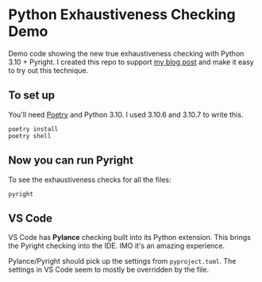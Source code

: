 # Python Exhaustiveness Checking Demo

Demo code showing the new true exhaustiveness checking with Python 3.10 + Pyright.
I created this repo to support [my blog post](https://dogweather.dev/2022/10/03/i-discovered-that-python-now-can-do-true-match-exhaustiveness-checking/)
and make it easy to try out
this technique.

## To set up

You'll need [Poetry](https://python-poetry.org) and Python 3.10. I used 3.10.6 and 3.10.7 to write this.

```
poetry install
poetry shell
```

## Now you can run Pyright

To see the exhaustiveness checks for all the files:

```
pyright
```

## VS Code

VS Code has **Pylance** checking built into its Python extension. This
brings the Pyright checking into the IDE. IMO it's an amazing experience.

Pylance/Pyright should pick up
the settings from `pyproject.toml`. The settings in VS Code seem to mostly
be overridden by the file.
